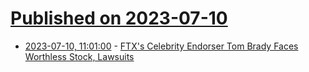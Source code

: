 # [Published on 2023-07-10](index.md)

* [2023-07-10, 11:01:00](https://news.slashdot.org/story/23/07/10/0442225/ftxs-celebrity-endorser-tom-brady-faces-worthless-stock-lawsuits?utm_source=rss1.0mainlinkanon&utm_medium=feed) - [FTX's Celebrity Endorser Tom Brady Faces Worthless Stock, Lawsuits](https://news.slashdot.org/story/23/07/10/0442225/ftxs-celebrity-endorser-tom-brady-faces-worthless-stock-lawsuits?utm_source=rss1.0mainlinkanon&utm_medium=feed)
